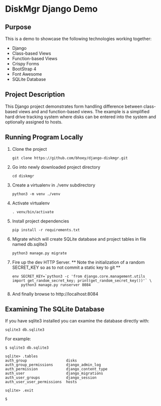# DiskMgr Django Demo

## Purpose
This is a demo to showcase the following technologies working together: 

* Django
* Class-based Views
* Function-based Views
* Crispy Forms
* BootStrap 4
* Font Awesome
* SQLite Database

## Project Description
This Django project demonstrates form handling difference between class-based views and
and function-based views. The example is a simplified hard drive tracking system where
disks can be entered into the system and optionally assigned to hosts.

## Running Program Locally
1. Clone the project
   ```
   git clone https://github.com/bhoey/django-diskmgr.git
   ```
1. Go into newly downloaded project directory
    ```
    cd diskmgr
    ```
1. Create a virtualenv in ./venv subdirectory
    ```
    python3 -m venv ./venv
    ```
1. Activate virtualenv
    ```
    . venv/bin/activate
    ```
1. Install project dependencies
    ```
    pip install -r requirements.txt
    ``` 
1. Migrate which will create SQLite database and project tables in file named db.sqlite3
    ```
    python3 manage.py migrate
    ```
1. Fire up the dev HTTP Server. 
** Note the initialization of a random SECRET_KEY so as to not commit a static key to git **
    ```
    env SECRET_KEY=`python3 -c 'from django.core.management.utils import get_random_secret_key; print(get_random_secret_key())'` \
        python3 manage.py runserver 8084
    ```
1. And finally browse to http://localhost:8084

## Examining The SQLite Database
If you have sqlite3 installed you can examine the database directly with:
```
sqlite3 db.sqlite3
```
For example:
```
$ sqlite3 db.sqlite3 

sqlite> .tables
auth_group                  disks                     
auth_group_permissions      django_admin_log          
auth_permission             django_content_type       
auth_user                   django_migrations         
auth_user_groups            django_session            
auth_user_user_permissions  hosts  

sqlite> .exit

$
```
 